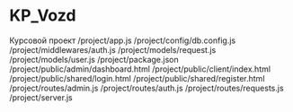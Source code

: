 # KP_Vozd
Курсовой  проект
/project/app.js
/project/config/db.config.js
/project/middlewares/auth.js
/project/models/request.js
/project/models/user.js
/project/package.json
/project/public/admin/dashboard.html
/project/public/client/index.html
/project/public/shared/login.html
/project/public/shared/register.html
/project/routes/admin.js
/project/routes/auth.js
/project/routes/requests.js
/project/server.js
